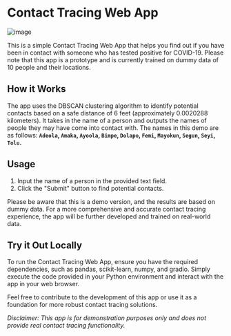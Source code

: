 # Contact Tracing Web App

![image](https://github.com/salimcodes/Contact-Tracing-App/assets/64667212/e7ffc20f-cda2-4a8d-b8b7-bddd8884c5cd)

This is a simple Contact Tracing Web App that helps you find out if you have been in contact with someone who has tested positive for COVID-19. Please note that this app is a prototype and is currently trained on dummy data of 10 people and their locations. 

## How it Works
The app uses the DBSCAN clustering algorithm to identify potential contacts based on a safe distance of 6 feet (approximately 0.0020288 kilometers). It takes in the name of a person and outputs the names of people they may have come into contact with. The names in this demo are as follows: **`Adeola`, `Amaka`, `Ayoola`, `Bimpe`, `Dolapo`, `Femi`, `Mayokun`, `Segun`, `Seyi`, `Tolu`.**

## Usage
1. Input the name of a person in the provided text field.
2. Click the "Submit" button to find potential contacts.

Please be aware that this is a demo version, and the results are based on dummy data. For a more comprehensive and accurate contact tracing experience, the app will be further developed and trained on real-world data.

## Try it Out Locally
To run the Contact Tracing Web App, ensure you have the required dependencies, such as pandas, scikit-learn, numpy, and gradio. Simply execute the code provided in your Python environment and interact with the app in your web browser.

Feel free to contribute to the development of this app or use it as a foundation for more robust contact tracing solutions.

*Disclaimer: This app is for demonstration purposes only and does not provide real contact tracing functionality.*
